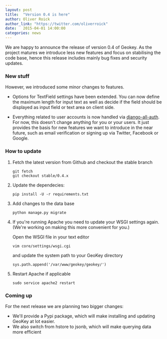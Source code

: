 ```yaml
---
layout: post
title:  "Version 0.4 is here"
author: Oliver Roick
author_link: "https://twitter.com/oliverroick"
date:   2015-04-01 14:00:00
categories: news
---
```


We are happy to announce the release of version 0.4 of Geokey. As the project matures we introduce less new features and focus on stabilising the code base, hence this release includes mainly bug fixes and security updates.

### New stuff

However, we introduced some minor changes to features.

- Options for TextField settings have been extended. You can now define the maximum length for input text as well as decide if the field should be displayed as input field or text area on client side.

- Everything related to user accounts is now handled via [django-all-auth](https://github.com/pennersr/django-allauth). For now, this doesn't change anything for you or your users. It just provides the basis for  new features we want to introduce in the near future, such as email verification or signing up via Twitter, Facebook or Google.

### How to update

1. Fetch the latest version from Github and checkout the stable branch

    ```
    git fetch
    git checkout stable/0.4.x
    ```

2. Update the dependecies:

    ```
    pip install -U -r requirements.txt
    ```

3. Add changes to the data base

    ```
    python manage.py migrate
    ```

4. If you're running Apache you need to update your WSGI settings again. (We're working on making this more convenient for you.)

    Open the WSGI file in your text editor

    ```
    vim core/settings/wsgi.cgi
    ```

    and update the system path to your GeoKey directory

    ```
    sys.path.append('/var/www/geokey/geokey/')
    ```

5. Restart Apache if applicable

    ```
    sudo service apache2 restart
    ```

### Coming up

For the next release we are planning two bigger changes:

- We'll provide a Pypi package, which will make installing and updating GeoKey at lot easier.
- We also switch from hstore to jsonb, which will make querying data more efficient
